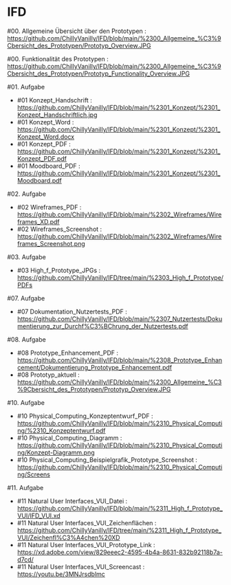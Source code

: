 # IFD
#00. Allgemeine Übersicht über den Prototypen : https://github.com/ChillyVanilly/IFD/blob/main/%2300_Allgemeine_%C3%9Cbersicht_des_Prototypen/Prototyp_Overview.JPG 

#00. Funktionalität des Prototypen : https://github.com/ChillyVanilly/IFD/blob/main/%2300_Allgemeine_%C3%9Cbersicht_des_Prototypen/Prototyp_Functionality_Overview.JPG

#01. Aufgabe 
- #01 Konzept_Handschrift : https://github.com/ChillyVanilly/IFD/blob/main/%2301_Konzept/%2301_Konzept_Handschriftlich.jpg
- #01 Konzept_Word : https://github.com/ChillyVanilly/IFD/blob/main/%2301_Konzept/%2301_Konzept_Word.docx
- #01 Konzept_PDF : https://github.com/ChillyVanilly/IFD/blob/main/%2301_Konzept/%2301_Konzept_PDF.pdf
- #01 Moodboard_PDF : https://github.com/ChillyVanilly/IFD/blob/main/%2301_Konzept/%2301_Moodboard.pdf

#02. Aufgabe 
- #02 Wireframes_PDF : https://github.com/ChillyVanilly/IFD/blob/main/%2302_Wireframes/Wireframes_XD.pdf
- #02 Wireframes_Screenshot : https://github.com/ChillyVanilly/IFD/blob/main/%2302_Wireframes/Wireframes_Screenshot.png

#03. Aufgabe 
- #03 High_f_Prototype_JPGs : https://github.com/ChillyVanilly/IFD/tree/main/%2303_High_f_Prototype/PDFs

#07. Aufgabe 
- #07 Dokumentation_Nutzertests_PDF : https://github.com/ChillyVanilly/IFD/blob/main/%2307_Nutzertests/Dokumentierung_zur_Durchf%C3%BChrung_der_Nutzertests.pdf

#08. Aufgabe
- #08 Prototype_Enhancement_PDF : https://github.com/ChillyVanilly/IFD/blob/main/%2308_Prototype_Enhancement/Dokumentierung_Prototype_Enhancement.pdf
- #08 Prototyp_aktuell : https://github.com/ChillyVanilly/IFD/blob/main/%2300_Allgemeine_%C3%9Cbersicht_des_Prototypen/Prototyp_Overview.JPG

#10. Aufgabe
- #10 Physical_Computing_Konzeptentwurf_PDF : https://github.com/ChillyVanilly/IFD/blob/main/%2310_Physical_Computing/%2310_Konzeptentwurf.pdf
- #10 Physical_Computing_Diagramm : https://github.com/ChillyVanilly/IFD/blob/main/%2310_Physical_Computing/Konzept-Diagramm.png
- #10 Physical_Computing_Beispielgrafik_Prototype_Screenshot : https://github.com/ChillyVanilly/IFD/blob/main/%2310_Physical_Computing/Screens

#11. Aufgabe
- #11 Natural User Interfaces_VUI_Datei : https://github.com/ChillyVanilly/IFD/blob/main/%2311_High_f_Prototype_VUI/IFD_VUI.xd
- #11 Natural User Interfaces_VUI_Zeichenflächen : https://github.com/ChillyVanilly/IFD/tree/main/%2311_High_f_Prototype_VUI/Zeichenfl%C3%A4chen%20XD
- #11 Natural User Interfaces_VUI_Prototype_Link : https://xd.adobe.com/view/829eeec2-4595-4b4a-8631-832b92118b7a-d7cd/
- #11 Natural User Interfaces_VUI_Screencast : https://youtu.be/3MNJrsdblmc
